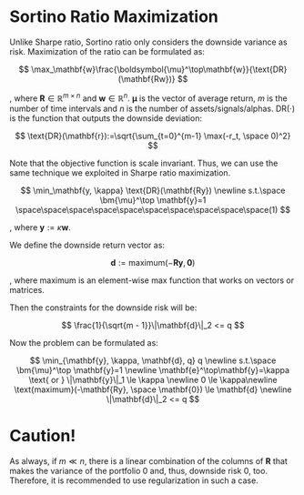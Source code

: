 # Sortino Ratio Maximization

Unlike Sharpe ratio, Sortino ratio only considers the downside variance as risk. Maximization of the ratio can be formulated as:

$$
\max_\mathbf{w}\frac{\boldsymbol{\mu}^\top\mathbf{w}}{\text{DR}(\mathbf{Rw})}
$$

, where $\mathbf{R}\in\mathbb{R}^{m \times n}$ and $\mathbf{w} \in \mathbb{R}^n$. $\boldsymbol{\mu}$ is the vector of average return, $m$ is the number of time intervals and $n$ is the number of assets/signals/alphas. $\text{DR}(\cdot)$ is the function that outputs the downside deviation:

$$
\text{DR}(\mathbf{r}):=\sqrt{\sum_{t=0}^{m-1} \max(-r_t, \space 0)^2}
$$

Note that the objective function is scale invariant. Thus, we can use the same technique we exploited in Sharpe ratio maximization.

$$
\min_\mathbf{y, \kappa} \text{DR}(\mathbf{Ry}) \newline s.t.\space \bm{\mu}^\top \mathbf{y}=1 \space\space\space\space\space\space\space\space\space\space(1)
$$

, where $\mathbf{y}:=\kappa \mathbf{w}$.

We define the downside return vector as:

$$
\mathbf{d}:= \text{maximum}(-\mathbf{Ry}, \mathbf{0})
$$

, where $\text{maximum}$ is an element-wise max function that works on vectors or matrices.

Then the constraints for the downside risk will be:

$$
\frac{1}{\sqrt{m - 1}}\|\mathbf{d}\|_2 <= q
$$

Now the problem can be formulated as:

$$
\min_{\mathbf{y}, \kappa, \mathbf{d}, q} q \newline s.t.\space \bm{\mu}^\top \mathbf{y}=1 \newline
\mathbf{e}^\top\mathbf{y}=\kappa \text{ or } \|\mathbf{y}\|_1 \le \kappa \newline
0 \le \kappa\newline
\text{maximum}(-\mathbf{Ry}, \space \mathbf{0}) \le \mathbf{d} \newline
\|\mathbf{d}\|_2 <= q
$$

# Caution!

As always, if $m \ll n$, there is a linear combination of the columns of $\mathbf{R}$ that makes the variance of the portfolio 0 and, thus, downside risk 0, too. Therefore, it is recommended to use regularization in such a case.

